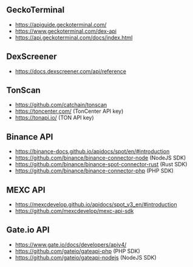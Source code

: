 ## GeckoTerminal
- https://apiguide.geckoterminal.com/
- https://www.geckoterminal.com/dex-api
- https://api.geckoterminal.com/docs/index.html

## DexScreener
- https://docs.dexscreener.com/api/reference

## TonScan
- https://github.com/catchain/tonscan
- https://toncenter.com/ (TonCenter API key)
- https://tonapi.io/ (TON API key)

## Binance API
- https://binance-docs.github.io/apidocs/spot/en/#introduction
- https://github.com/binance/binance-connector-node (NodeJS SDK)
- https://github.com/binance/binance-spot-connector-rust (Rust SDK)
- https://github.com/binance/binance-connector-php (PHP SDK)

## MEXC API
- https://mexcdevelop.github.io/apidocs/spot_v3_en/#introduction
- https://github.com/mexcdevelop/mexc-api-sdk

## Gate.io API
- https://www.gate.io/docs/developers/apiv4/
- https://github.com/gateio/gateapi-php (PHP SDK)
- https://github.com/gateio/gateapi-nodejs (NodeJS SDK)